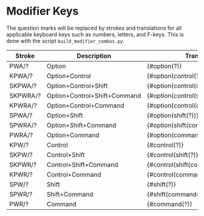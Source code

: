 # Modifier Keys

The question marks will be replaced by strokes and translations for all applicable keyboard keys such as numbers, letters, and F-keys. This is done with the script `build_modifier_combos.py`.

| Stroke   | Description                  | Translation                           |
|----------|------------------------------|---------------------------------------|
| PWA/?    | Option                       | {#option(?)}                          |
| KPWA/?   | Option+Control               | {#option(control(?))}                 |
| SKPWA/?  | Option+Control+Shift         | {#option(control(shift(?)))}          |
| SKPWRA/? | Option+Control+Shift+Command | {#option(control(shift(command(?))))} |
| KPWRA/?  | Option+Control+Command       | {#option(control(command(?)))}        |
| SPWA/?   | Option+Shift                 | {#option(shift(?))}                   |
| SPWRA/?  | Option+Shift+Command         | {#option(shift(command(?)))}          |
| PWRA/?   | Option+Command               | {#option(command(?))}                  |
| KPW/?    | Control                      | {#control(?)}                         |
| SKPW/?   | Control+Shift                | {#control(shift(?))}                  |
| SKPWR/?  | Control+Shift+Command        | {#control(shift(command(?)))}         |
| KPWR/?   | Control+Command              | {#control(command(?))}                |
| SPW/?    | Shift                        | {#shift(?)}                           |
| SPWR/?   | Shift+Command                | {#shift(command(?))}                  |
| PWR/?    | Command                      | {#command(?)}                         |
